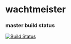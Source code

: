 # wachtmeister
### master build status 
[![Build Status](https://travis-ci.org/DonReeal/wachtmeister.svg?branch=master)](https://travis-ci.org/DonReeal/wachtmeister)
